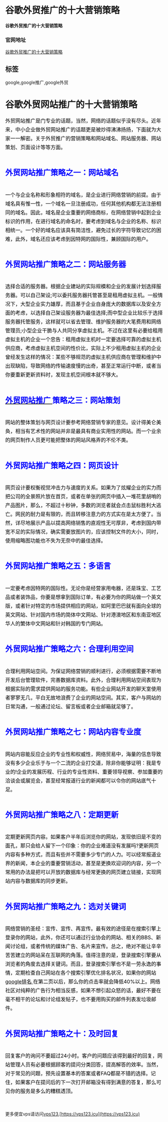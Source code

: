 # 谷歌外贸推广的十大营销策略

#### 谷歌外贸推广的十大营销策略

### 官网地址

[谷歌外贸推广的十大营销策略](https://vps123.icu)

## 标签

google,google推广,google外贸



<h1>谷歌外贸网站推广的十大营销策略</h1><div class="d-m"><div class="dm-cet"><div class="b-d-content lh1" itemprop="articleBody"><div><span style="color:#000000;font-size:16px;"><span style="line-height:1.75em;">外贸网站推广是门专业的话题，当然，网络的话题似乎没有尽头。近年来，中小企业做外贸网站推广的话题更是被炒得沸沸扬扬，下面就为大家一一解密。关于外贸推广的营销策略和网站域名、网站服务器、网站策划、页面设计等等方面。</span></span></div><div>&nbsp;</div><h2><span style="color:#0000ff;font-size:24px;"><span style="line-height:1.75em;">外贸网站推广策略之一：网站域名</span></span></h2><div>&nbsp;</div><div><span style="color:#000000;font-size:16px;"><span style="line-height:1.75em;">一个与企业名称和形象相符的域名，是企业进行网络营销的前提。由于域名具有惟一性，一个域名一旦注册成功，任何其他机构都无法注册相同的域名。因此，域名是企业重要的网络商标，在网络营销中起到企业标识的作用，在进行域名的命名时，要考虑到域名与企业的名称、标识相统一。一个好的域名应该具有简洁性，避免过长的字符导致记忆的困难，此外，域名还应该考虑到因特网的国际性，兼顾国际的用户。</span></span></div><div>&nbsp;</div><h2><span style="color:#0000ff;font-size:24px;"><span style="line-height:1.75em;">外贸网站推广策略之二</span>：<span style="line-height:1.75em;">网站服务器</span></span></h2><div>&nbsp;</div><div><span style="color:#000000;font-size:16px;"><span style="line-height:1.75em;">选择合适的服务器。根据企业建站的实际规模和企业的发展计划选择服务器。可以自己架设;可以委托服务器托管甚至是租用虚拟主机。一般情况下，大型企业实力雄厚，而且基于企业自身庞大的数据库以及安全方面的考虑，以选择自己架设服务器为最佳选择;而中型企业比较乐于选择服务器托管服务，这样就可以省去管理、维护服务器的大笔费用和网络管理员;小型企业干脆与人共同分享虚拟主机。不过在这里有必要给租用虚拟主机的企业一个忠告：租用虚拟主机时一定要选择可靠的虚拟主机供应商，考虑虚拟主机空间的性价比，实际上不少租用虚拟主机的企业曾经发生这样的情况：某些不够规范的虚拟主机供应商在管理和维护中出现缺陷，导致网络的传输速度慢的出奇，甚至正常运行中断，或者当你要重新更新资料时，发现主机空间根本就不够大。</span></span></div><div>&nbsp;</div><h2><a href="http://www.globalsir.com/products-and-services/Google-Adwords/" target="_blank"><span style="color:#0000ff;font-size:24px;"><span style="line-height:1.75em;">外贸网站推广 </span></span></a><span style="color:#0000ff;font-size:24px;"><span style="line-height:1.75em;">策略之三：网站策划</span></span></h2><div>&nbsp;</div><div><span style="color:#000000;font-size:16px;"><span style="line-height:1.75em;">网站的整体策划与网页设计要参考网络营销专家的意见。设计得美仑美奂，相当有艺术性的网站并非是最具有商业实用性的网站。而一个业余的网页制作人员更可能把整体的网站风格弄的不伦不类。</span></span></div><div>&nbsp;</div><h2><span style="color:#0000ff;font-size:24px;"><span style="line-height:1.75em;">外贸网站推广策略之四</span>：<span style="line-height:1.75em;">网页设计</span></span></h2><div>&nbsp;</div><div><span style="color:#000000;font-size:16px;"><span style="line-height:1.75em;">网页设计要权衡视觉冲击力与速度的关系。如果为了炫耀企业的实力而把公司的全景照片放在首页，或者在单张的网页中插入一堆花里胡哨的产品图片，那么，不超过十秒钟，多数的浏览者就会点击鼠标胜利大逃亡。网民的耐力是有限的，而且转移注意力的方式实在是太方便了。当然，详尽地展示产品以提高网络销售的直观性无可厚非，考虑到国内带宽不足的实际情况，确实需要放图片的，应该控制文件的大小，同时，使用缩略图功能也不失为无奈中的最佳选择。</span></span></div><div>&nbsp;</div><h2><span style="color:#0000ff;font-size:24px;"><span style="line-height:1.75em;">外贸网站推广策略之五</span>：<span style="line-height:1.75em;">多语言</span></span></h2><div>&nbsp;</div><div><span style="color:#000000;font-size:16px;"><span style="line-height:1.75em;">一定要考虑因特网的国际性。无论你是经营家用电器，还是珠宝、工艺品或者装饰品，你要是想拿到国际订单，有必要为你的网站做一个英文版，或者针对特定的市场提供相应的网站，如阿里巴巴就有面向全球的英文网站、针对国内市场的简体中文网站、针对港澳地区和东南亚地区华人的繁体中文网站和针对韩国的专门网站。</span></span></div><div>&nbsp;</div><h2><span style="color:#0000ff;font-size:24px;"><span style="line-height:1.75em;">外贸网站推广策略之六</span>：<span style="line-height:1.75em;">合理利用空间</span></span></h2><div>&nbsp;</div><div><span style="color:#000000;font-size:16px;"><span style="line-height:1.75em;">合理利用网站空间。为保证网络营销的顺利进行，必须根据需要不断地开发后台管理软件，完善数据库资料。此外，合理利用网站空间表现为根据实际的需求提供网站的服务功能。有些企业网站开发的聊天室使用者寥寥无几，平白无故地浪费了企业的网站空间。其实，客户与网站的日常沟通，一般通过论坛、留言板或者企业邮箱就足够了。</span></span></div><div>&nbsp;</div><h2><span style="color:#0000ff;font-size:24px;"><span style="line-height:1.75em;">外贸网站推广策略之七</span>：<span style="line-height:1.75em;">网站内容专业度</span></span></h2><div>&nbsp;</div><div><span style="color:#000000;font-size:16px;"><span style="line-height:1.75em;">网站内容能反应企业的专业性和权威性，网络贸易中，海量的信息导致没有多少企业乐于与一个二流的企业打交道，除非你能够证明：我是专业的!企业的发展历程、行业的专业性资料、重要领导视察、参加重要的洽谈会或展览会，甚至经常报道行业的新闻都可以令你的网站底气十足。</span></span></div><div>&nbsp;</div><h2><span style="color:#0000ff;font-size:24px;"><span style="line-height:1.75em;">外贸网站推广策略之八</span>：<span style="line-height:1.75em;">定期更新</span></span></h2><div>&nbsp;</div><div><span style="color:#000000;font-size:16px;"><span style="line-height:1.75em;">定期更新网页内容。如果客户半年后浏览你的网站，发现依旧是不变的面孔，那只会给人留下一个印象：你的企业难道没有发展吗?更新网页内容有多种方式，而且有些并不需要多少专门的人力。可以经常报道业界的新闻，本企业的重要营销活动，甚至是更换欢迎词的内容，另一个常用的办法是把可以开放的数据库与经常更换的网页建立链接，实现网站内容与数据库的同步更新。</span></span></div><div>&nbsp;</div><h2><span style="color:#0000ff;font-size:24px;"><span style="line-height:1.75em;">外贸网站推广策略之九</span>：<span style="line-height:1.75em;">选对关键词</span></span></h2><div>&nbsp;</div><div><span style="color:#000000;font-size:16px;"><span style="line-height:1.75em;">网络营销的圣经：宣传、宣传、再宣传。最有效的途径是在搜索引擎上登录你的网站，此外，你还可以通过行业协会的网站、相关的BBS、新闻讨论组，或者传统的媒体广告、名片来宣传。总之，绝对不能让辛辛苦苦建立的网站呆在互联网的角落。值得注意的是，登录搜索引擎要从浏览者的角度去选择关键词。而且，登录搜索引擎也不是一劳永逸的事情，定期检查自己网站在各个搜索引擎优化排名状况，如果你的网站</span></span><a href="http://www.globalsir.com/products-and-services/Google-SEO/" target="_blank"><span style="color:#000000;font-size:16px;"><span style="line-height:1.75em;">google排名 </span></span></a><span style="color:#000000;font-size:16px;"><span style="line-height:1.75em;">在第二页以后，那么你的点击率就会降低40%以上。网络社区对纯粹的广告行为相当反感，如果不想引起众怒的话，最好不要在毫不相干的论坛和讨论组发帖子，也不要用购买的邮件列表发垃圾邮件。</span></span></div><div>&nbsp;</div><h2><span style="color:#0000ff;font-size:24px;"><span style="line-height:1.75em;">外贸网站推广策略之十</span>：<span style="line-height:1.75em;">及时回复</span></span></h2><div>&nbsp;</div><div><span style="color:#000000;font-size:16px;"><span style="line-height:1.75em;">回复客户的询问不要超过24小时。客户的问题应该得到最好的回复，网站管理人员有必要根据顾客的提问分类回答，提高解答的效率。当然，对于常见的问题，预先设置基本的答案或者FAQ都是不错的选择。记住，如果客户在提问后的下一次打开邮箱没有得到满意的答复，那么可见你的服务是多么的糟糕透顶。</span></span></div><div>&nbsp;</div><div>&nbsp;</div></div></div></div>

更多便宜vps请访问[vps123](https://vps123.icu),[https://vps123.icu](https://vps123.icu)
